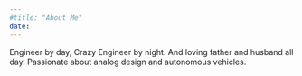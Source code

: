 ```yaml
---
#title: "About Me"
date: 
---
```


Engineer by day, Crazy Engineer by night. And loving father and husband all day.
Passionate about analog design and autonomous vehicles.